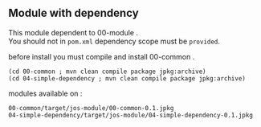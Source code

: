 ## Module with dependency

This module dependent to 00-module .   
You should not in `pom.xml` dependency scope must be `provided`.

before install you must compile and install 00-common .

```shell
(cd 00-common ; mvn clean compile package jpkg:archive)
(cd 04-simple-dependency ; mvn clean compile package jpkg:archive)
```

modules available on :

```shell
00-common/target/jos-module/00-common-0.1.jpkg
04-simple-dependency/target/jos-module/04-simple-dependency-0.1.jpkg
```